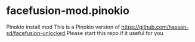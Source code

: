 # facefusion-mod.pinokio
Pinokio install mod
This is a Pinokio version of https://github.com/hassan-sd/facefusion-unlocked
Please start this repo if it useful for you
